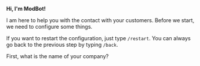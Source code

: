 **Hi, I'm ModBot!**

I am here to help you with the contact with your customers.
Before we start, we need to configure some things.

If you want to restart the configuration, just type `/restart`.
You can always go back to the previous step by typing `/back`.


First, what is the name of your company?
